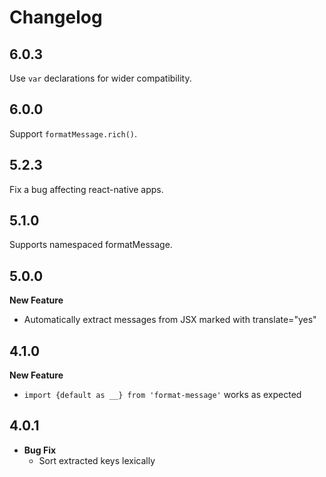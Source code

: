 # Changelog

## 6.0.3

Use `var` declarations for wider compatibility.

## 6.0.0

Support `formatMessage.rich()`.

## 5.2.3

Fix a bug affecting react-native apps.

## 5.1.0

Supports namespaced formatMessage.

## 5.0.0

**New Feature**
  * Automatically extract messages from JSX marked with translate="yes"

## 4.1.0

**New Feature**
  * `import {default as __} from 'format-message'` works as expected

## 4.0.1

* **Bug Fix**
  * Sort extracted keys lexically
